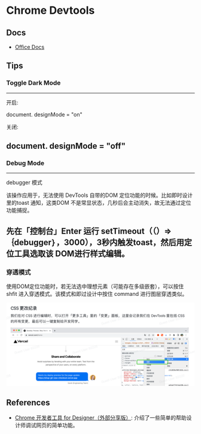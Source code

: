 # Chrome Devtools

## Docs

- [Office Docs](https://developer.chrome.com/docs/devtools/)

## Tips

### Toggle Dark Mode

---
开启:

document. designMode = "on"

关闭:

document. designMode = "off"
---

### Debug Mode

---
debugger 模式

该操作应用于，无法使用 DevTools 自带的DOM 定位功能的时候。比如即时设计里的toast 通知，这类DOM 不是常显状态，几秒后会主动消失，故无法通过定位功能捕捉。

先在「控制台」Enter 运行 setTimeout（（）=>｛debugger｝，3000），3秒内触发toast，然后用定位工具选取该 DOM进行样式编辑。
---

### 穿透模式

使用DOM定位功能时，若无法选中理想元素（可能存在多级嵌套），可以按住 shfit 进入穿透模式。该模式和即过设计中按住 command 进行图层穿透类似。

![img](https://raw.githubusercontent.com/huyixi/Pics/main/uPic/UtvGbu.png)

## References

- [Chrome 开发者工具 for Designer（外部分享版）](https://fyze31atzb.feishu.cn/docx/Lfjwdp3JEoZm0dxK5hqcfR4lnOe): 介绍了一些简单的帮助设计师调试网页的简单功能。

